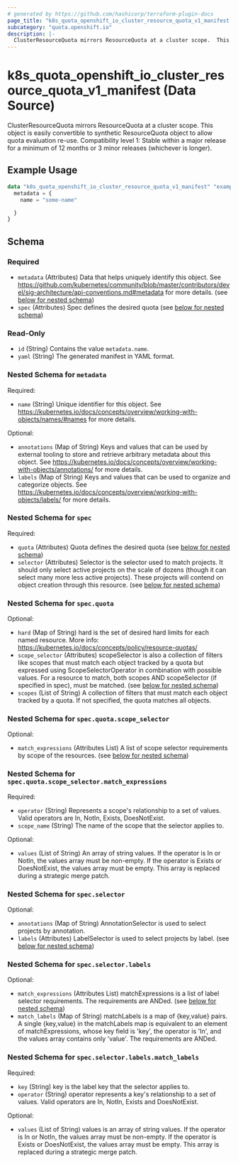 ```yaml
---
# generated by https://github.com/hashicorp/terraform-plugin-docs
page_title: "k8s_quota_openshift_io_cluster_resource_quota_v1_manifest Data Source - terraform-provider-k8s"
subcategory: "quota.openshift.io"
description: |-
  ClusterResourceQuota mirrors ResourceQuota at a cluster scope.  This object is easily convertible to synthetic ResourceQuota object to allow quota evaluation re-use.  Compatibility level 1: Stable within a major release for a minimum of 12 months or 3 minor releases (whichever is longer).
---
```


# k8s_quota_openshift_io_cluster_resource_quota_v1_manifest (Data Source)

ClusterResourceQuota mirrors ResourceQuota at a cluster scope.  This object is easily convertible to synthetic ResourceQuota object to allow quota evaluation re-use.  Compatibility level 1: Stable within a major release for a minimum of 12 months or 3 minor releases (whichever is longer).

## Example Usage

```terraform
data "k8s_quota_openshift_io_cluster_resource_quota_v1_manifest" "example" {
  metadata = {
    name = "some-name"

  }
}
```

<!-- schema generated by tfplugindocs -->
## Schema

### Required

- `metadata` (Attributes) Data that helps uniquely identify this object. See https://github.com/kubernetes/community/blob/master/contributors/devel/sig-architecture/api-conventions.md#metadata for more details. (see [below for nested schema](#nestedatt--metadata))
- `spec` (Attributes) Spec defines the desired quota (see [below for nested schema](#nestedatt--spec))

### Read-Only

- `id` (String) Contains the value `metadata.name`.
- `yaml` (String) The generated manifest in YAML format.

<a id="nestedatt--metadata"></a>
### Nested Schema for `metadata`

Required:

- `name` (String) Unique identifier for this object. See https://kubernetes.io/docs/concepts/overview/working-with-objects/names/#names for more details.

Optional:

- `annotations` (Map of String) Keys and values that can be used by external tooling to store and retrieve arbitrary metadata about this object. See https://kubernetes.io/docs/concepts/overview/working-with-objects/annotations/ for more details.
- `labels` (Map of String) Keys and values that can be used to organize and categorize objects. See https://kubernetes.io/docs/concepts/overview/working-with-objects/labels/ for more details.


<a id="nestedatt--spec"></a>
### Nested Schema for `spec`

Required:

- `quota` (Attributes) Quota defines the desired quota (see [below for nested schema](#nestedatt--spec--quota))
- `selector` (Attributes) Selector is the selector used to match projects. It should only select active projects on the scale of dozens (though it can select many more less active projects).  These projects will contend on object creation through this resource. (see [below for nested schema](#nestedatt--spec--selector))

<a id="nestedatt--spec--quota"></a>
### Nested Schema for `spec.quota`

Optional:

- `hard` (Map of String) hard is the set of desired hard limits for each named resource. More info: https://kubernetes.io/docs/concepts/policy/resource-quotas/
- `scope_selector` (Attributes) scopeSelector is also a collection of filters like scopes that must match each object tracked by a quota but expressed using ScopeSelectorOperator in combination with possible values. For a resource to match, both scopes AND scopeSelector (if specified in spec), must be matched. (see [below for nested schema](#nestedatt--spec--quota--scope_selector))
- `scopes` (List of String) A collection of filters that must match each object tracked by a quota. If not specified, the quota matches all objects.

<a id="nestedatt--spec--quota--scope_selector"></a>
### Nested Schema for `spec.quota.scope_selector`

Optional:

- `match_expressions` (Attributes List) A list of scope selector requirements by scope of the resources. (see [below for nested schema](#nestedatt--spec--quota--scope_selector--match_expressions))

<a id="nestedatt--spec--quota--scope_selector--match_expressions"></a>
### Nested Schema for `spec.quota.scope_selector.match_expressions`

Required:

- `operator` (String) Represents a scope's relationship to a set of values. Valid operators are In, NotIn, Exists, DoesNotExist.
- `scope_name` (String) The name of the scope that the selector applies to.

Optional:

- `values` (List of String) An array of string values. If the operator is In or NotIn, the values array must be non-empty. If the operator is Exists or DoesNotExist, the values array must be empty. This array is replaced during a strategic merge patch.




<a id="nestedatt--spec--selector"></a>
### Nested Schema for `spec.selector`

Optional:

- `annotations` (Map of String) AnnotationSelector is used to select projects by annotation.
- `labels` (Attributes) LabelSelector is used to select projects by label. (see [below for nested schema](#nestedatt--spec--selector--labels))

<a id="nestedatt--spec--selector--labels"></a>
### Nested Schema for `spec.selector.labels`

Optional:

- `match_expressions` (Attributes List) matchExpressions is a list of label selector requirements. The requirements are ANDed. (see [below for nested schema](#nestedatt--spec--selector--labels--match_expressions))
- `match_labels` (Map of String) matchLabels is a map of {key,value} pairs. A single {key,value} in the matchLabels map is equivalent to an element of matchExpressions, whose key field is 'key', the operator is 'In', and the values array contains only 'value'. The requirements are ANDed.

<a id="nestedatt--spec--selector--labels--match_expressions"></a>
### Nested Schema for `spec.selector.labels.match_labels`

Required:

- `key` (String) key is the label key that the selector applies to.
- `operator` (String) operator represents a key's relationship to a set of values. Valid operators are In, NotIn, Exists and DoesNotExist.

Optional:

- `values` (List of String) values is an array of string values. If the operator is In or NotIn, the values array must be non-empty. If the operator is Exists or DoesNotExist, the values array must be empty. This array is replaced during a strategic merge patch.
